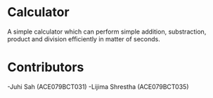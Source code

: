 # Calculator

A simple calculator which can perform simple addition, substraction, product and division efficiently in matter of seconds.

# Contributors
-Juhi Sah (ACE079BCT031)
-Lijima Shrestha (ACE079BCT035)
